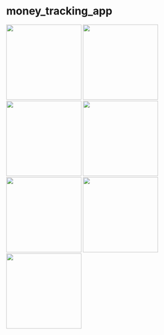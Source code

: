 # money_tracking_app

<img src="https://github.com/user-attachments/assets/3f5cc897-faa5-4d9a-af73-dad98eb0eaeb" width = "200px">
<img src="https://github.com/user-attachments/assets/8ca3014b-f60f-4409-b19e-89fe34b2af55" width = "200px">
<img src="https://github.com/user-attachments/assets/634758d4-5909-4f81-8f34-365a7991f50c" width = "200px">
<img src="https://github.com/user-attachments/assets/e63b395b-a3d2-4158-80ff-886472195cdd" width = "200px">
<img src="https://github.com/user-attachments/assets/7722cddf-4347-4560-9793-9d627232df9a" width = "200px">
<img src="https://github.com/user-attachments/assets/505593c4-171e-4873-a591-70e78396a2d1" width = "200px">
<img src="https://github.com/user-attachments/assets/774fe318-227d-49c4-a378-526062f8e660" width = "200px">

